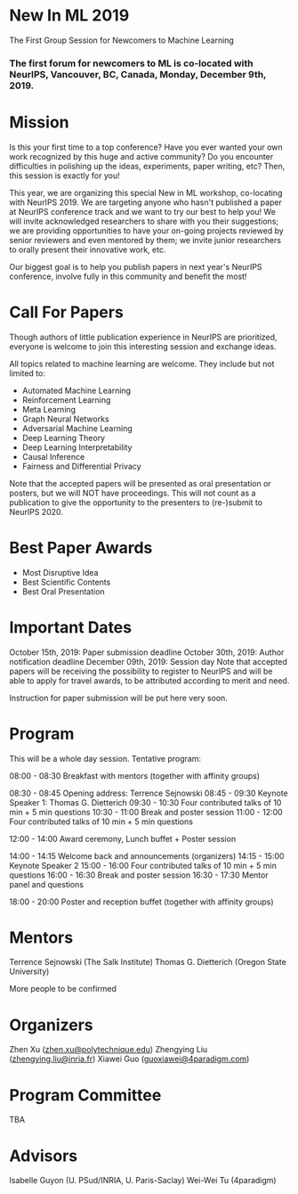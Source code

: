 # New In ML 2019
The First Group Session for Newcomers to Machine Learning

### The first  forum for newcomers to ML is co-located with NeurIPS, Vancouver, BC, Canada, Monday, December 9th, 2019.

# Mission

Is this your first time to a top conference? Have you ever wanted your own work recognized by this huge and active community? Do you encounter difficulties in polishing up the ideas, experiments, paper writing, etc? Then, this session is exactly for you!

This year, we are organizing this special New in ML workshop, co-locating with NeurIPS 2019. We are targeting anyone who hasn't published a paper at NeurIPS conference track and we want to try our best to help you! We will invite acknowledged researchers to share with you their suggestions; we are providing opportunities to have your on-going projects reviewed by senior reviewers and even mentored by them; we invite  junior researchers to orally present their innovative work, etc.

Our biggest goal is to help you publish papers in next year's NeurIPS conference, involve fully in this community and benefit the most!  

# Call For Papers

Though authors of little publication experience in NeurIPS are prioritized, everyone is welcome to join this interesting session and exchange ideas. 

All topics related to machine learning are welcome. They include but not limited to:
- Automated Machine Learning
- Reinforcement Learning
- Meta Learning
- Graph Neural Networks
- Adversarial Machine Learning
- Deep Learning Theory
- Deep Learning Interpretability
- Causal Inference
- Fairness and Differential Privacy

Note that the accepted papers will be presented as oral presentation or posters, but we will NOT have proceedings. This will not count as a publication to give the opportunity to the presenters to (re-)submit to NeurIPS 2020.

# Best Paper Awards

- Most Disruptive Idea
- Best Scientific Contents
- Best Oral Presentation

# Important Dates

October 15th, 2019: Paper submission deadline
October 30th, 2019: Author notification deadline
December 09th, 2019: Session day
Note that accepted papers will be receiving the possibility to register to NeurIPS and will be able to apply for travel awards, to be attributed according to merit and need.


Instruction for paper submission will be put here very soon.


# Program

This will be a whole day session. 
Tentative program:

08:00 - 08:30 Breakfast with mentors (together with affinity groups)


08:30 - 08:45 Opening address: Terrence Sejnowski
08:45 - 09:30 Keynote Speaker 1: Thomas G. Dietterich
09:30 - 10:30 Four contributed talks of 10 min + 5 min questions 
10:30 - 11:00 Break and poster session 
11:00 - 12:00 Four contributed talks of 10 min + 5 min questions

12:00 - 14:00 Award ceremony, Lunch buffet + Poster session

14:00 - 14:15 Welcome back and announcements (organizers)
14:15 - 15:00 Keynote Speaker 2
15:00 - 16:00 Four contributed talks of 10 min + 5 min questions
16:00 - 16:30 Break and poster session
16:30 - 17:30 Mentor panel and questions

18:00 - 20:00 Poster and reception buffet (together with affinity groups)


# Mentors

Terrence Sejnowski (The Salk Institute)
Thomas G. Dietterich (Oregon State University)

More people to be confirmed

# Organizers

Zhen Xu (zhen.xu@polytechnique.edu)
Zhengying Liu (zhengying.liu@inria.fr)
Xiawei Guo (guoxiawei@4paradigm.com)

# Program Committee

TBA

# Advisors

Isabelle Guyon (U. PSud/INRIA, U. Paris-Saclay)
Wei-Wei Tu (4paradigm)